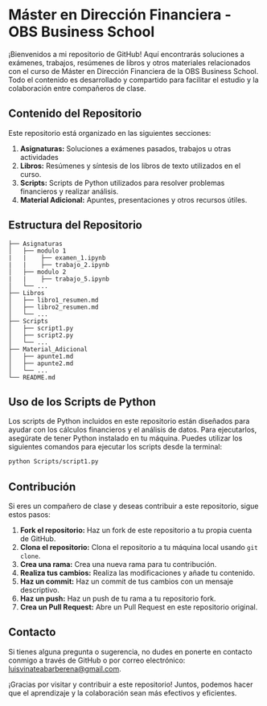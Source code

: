 # Máster en Dirección Financiera - OBS Business School

¡Bienvenidos a mi repositorio de GitHub! Aquí encontrarás soluciones a exámenes, trabajos, resúmenes de libros y otros materiales relacionados con el curso de Máster en Dirección Financiera de la OBS Business School. Todo el contenido es desarrollado y compartido para facilitar el estudio y la colaboración entre compañeros de clase.

## Contenido del Repositorio

Este repositorio está organizado en las siguientes secciones:

1. **Asignaturas:** Soluciones a exámenes pasados, trabajos u otras actividades
3. **Libros:** Resúmenes y síntesis de los libros de texto utilizados en el curso.
4. **Scripts:** Scripts de Python utilizados para resolver problemas financieros y realizar análisis.
5. **Material Adicional:** Apuntes, presentaciones y otros recursos útiles.

## Estructura del Repositorio

```
├── Asignaturas
│   ├── modulo 1
|   |    ├── examen_1.ipynb
|   |    ├── trabajo_2.ipynb 
│   ├── modulo 2
|   |    ├── trabajo_5.ipynb
│   └── ...
├── Libros
│   ├── libro1_resumen.md
│   ├── libro2_resumen.md
│   └── ...
├── Scripts
│   ├── script1.py
│   ├── script2.py
│   └── ...
├── Material_Adicional
│   ├── apunte1.md
│   ├── apunte2.md
│   └── ...
└── README.md
```

## Uso de los Scripts de Python

Los scripts de Python incluidos en este repositorio están diseñados para ayudar con los cálculos financieros y el análisis de datos. Para ejecutarlos, asegúrate de tener Python instalado en tu máquina. Puedes utilizar los siguientes comandos para ejecutar los scripts desde la terminal:

```bash
python Scripts/script1.py
```

## Contribución

Si eres un compañero de clase y deseas contribuir a este repositorio, sigue estos pasos:

1. **Fork el repositorio:** Haz un fork de este repositorio a tu propia cuenta de GitHub.
2. **Clona el repositorio:** Clona el repositorio a tu máquina local usando `git clone`.
3. **Crea una rama:** Crea una nueva rama para tu contribución.
4. **Realiza tus cambios:** Realiza las modificaciones y añade tu contenido.
5. **Haz un commit:** Haz un commit de tus cambios con un mensaje descriptivo.
6. **Haz un push:** Haz un push de tu rama a tu repositorio fork.
7. **Crea un Pull Request:** Abre un Pull Request en este repositorio original.

## Contacto

Si tienes alguna pregunta o sugerencia, no dudes en ponerte en contacto conmigo a través de GitHub o por correo electrónico: [luisvinateabarberena@gmail.com](mailto:luisvinateabarberena@gmail.com).

¡Gracias por visitar y contribuir a este repositorio! Juntos, podemos hacer que el aprendizaje y la colaboración sean más efectivos y eficientes.
